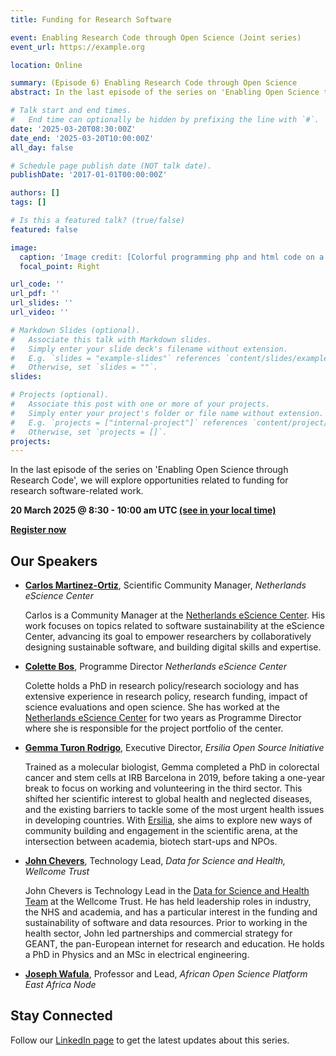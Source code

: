 ```yaml
---
title: Funding for Research Software

event: Enabling Research Code through Open Science (Joint series)
event_url: https://example.org

location: Online

summary: (Episode 6) Enabling Research Code through Open Science
abstract: In the last episode of the series on 'Enabling Open Science through Research Code', we will explore opportunities related to funding for research software-related work. 

# Talk start and end times.
#   End time can optionally be hidden by prefixing the line with `#`.
date: '2025-03-20T08:30:00Z'
date_end: '2025-03-20T10:00:00Z'
all_day: false

# Schedule page publish date (NOT talk date).
publishDate: '2017-01-01T00:00:00Z'

authors: []
tags: []

# Is this a featured talk? (true/false)
featured: false

image:
  caption: 'Image credit: [Colorful programming php and html code on a monitor](https://stock.adobe.com/az/contributor/205173064/cronislaw?load_type=author&prev_url=detail&asset_id=107962078) by [Cronislaw](https://stock.adobe.com/az/contributor/205173064/cronislaw?load_type=author&prev_url=detail).'
  focal_point: Right

url_code: ''
url_pdf: ''
url_slides: ''
url_video: ''

# Markdown Slides (optional).
#   Associate this talk with Markdown slides.
#   Simply enter your slide deck's filename without extension.
#   E.g. `slides = "example-slides"` references `content/slides/example-slides.md`.
#   Otherwise, set `slides = ""`.
slides:

# Projects (optional).
#   Associate this post with one or more of your projects.
#   Simply enter your project's folder or file name without extension.
#   E.g. `projects = ["internal-project"]` references `content/project/deep-learning/index.md`.
#   Otherwise, set `projects = []`.
projects:
---
```


In the last episode of the series on 'Enabling Open Science through Research Code', we will explore opportunities related to funding for research software-related work. 

**20 March 2025 @ 8:30 - 10:00 am UTC [(see in your local time)](https://www.timeanddate.com/worldclock/fixedtime.html?msg=Research+Software+Funding&iso=20250320T0830&p1=1440&ah=1&am=30)**

**[Register now](https://us06web.zoom.us/meeting/register/tZwodO2pqD0rGtUTKdPjxP2j2X1gFioPn2bo#/registration)**

## Our Speakers

- **[Carlos Martinez-Ortiz](https://bsky.app/profile/neocarlitos.bsky.social)**,
  Scientific Community Manager, _Netherlands eScience Center_
  
  Carlos is a Community Manager at the [Netherlands eScience Center](https://www.esciencecenter.nl/). His work focuses on topics related to software sustainability at the eScience Center, advancing its goal to empower researchers by collaboratively designing sustainable software, and building digital skills and expertise.

- **[Colette Bos](https://www.linkedin.com/in/colettebos/)**,
  Programme Director _Netherlands eScience Center_
  
  Colette holds a PhD in research policy/research sociology and has extensive experience in research policy, research funding, impact of science evaluations and open science. She has worked at the [Netherlands eScience Center](https://www.esciencecenter.nl/) for two years as Programme Director where she is responsible for the project portfolio of the center.
  
- **[Gemma Turon Rodrigo](https://www.linkedin.com/in/gemma-turon/)**, Executive Director, _Ersilia Open Source Initiative_
  
  Trained as a molecular biologist, Gemma completed a PhD in colorectal cancer and stem cells at IRB Barcelona in 2019, before taking a one-year break to focus on working and volunteering in the third sector. This shifted her scientific interest to global health and neglected diseases, and the existing barriers to tackle some of the most urgent health issues in developing countries. With [Ersilia](https://www.ersilia.io/), she aims to explore new ways of community building and engagement in the scientific arena, at the intersection between academia, biotech start-ups and NPOs.
  
- **[John Chevers](https://www.linkedin.com/in/gemma-turon/)**, Technology Lead, _Data for Science and Health, Wellcome Trust_
  
  John Chevers is Technology Lead in the [Data for Science and Health Team](https://wellcome.org/who-we-are/teams/data-science-and-health-team) at the Wellcome Trust. He has held leadership roles in industry, the NHS and academia, and has a particular interest in the funding and sustainability of software and data resources. Prior to working in the health sector, John led partnerships and commercial strategy for GEANT, the pan-European internet for research and education. He holds a PhD in Physics and an MSc in electrical engineering. 
  
- **[Joseph Wafula](https://www.linkedin.com/in/joseph-wafula-768a2371/)**, Professor and Lead, _African Open Science Platform East Africa Node_

## Stay Connected

Follow our [LinkedIn page](https://www.linkedin.com/company/rse-asia-association/) to get the latest updates about this series.